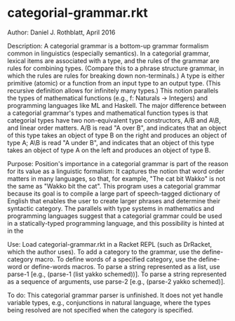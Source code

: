 # categorial-grammar.rkt
Author: Daniel J. Rothblatt, April 2016

Description: A categorial grammar is a bottom-up grammar formalism
common in linguistics (especially semantics).
In a categorial grammar, lexical items are associated with a type, and
the rules of the grammar are rules for combining types. (Compare this
to a phrase structure grammar, in which the rules are rules for
breaking down non-terminals.) A type is either primitive (atomic) or a
function from an input type to an output type. (This recursive
definition allows for infinitely many types.) This notion parallels
the types of mathematical functions (e.g., f: Naturals ->
Integers) and programming languages like ML and Haskell. The major difference
between a categorial grammar's types and mathematical function types is
that categorial types have two non-equivalent type constructors, A/B and A\B, and linear order matters.
A/B is read "A over B", and indicates that an object of
this type takes an object of type B on the right and produces an
object of type A; A\B is read "A under B", and indicates that an
object of this type takes an object of type A on the left and
produces an object of type B.

Purpose: Position's importance in a categorial grammar is part of the
reason for its value as a linguistic formalism: It captures the notion
that word order matters in many languages, so that, for example, "The
cat bit Wakko" is not the same as "Wakko bit the cat". This program
uses a categorial grammar because its goal is to compile a large
part of speech-tagged dictionary of English that enables the user to
create larger phrases and determine their syntactic category.
The parallels with type systems in mathematics and programming
languages suggest that a categorial grammar could be used in a
statically-typed programming language, and this possibility is hinted
at in the

Use: Load categorial-grammar.rkt in a Racket REPL (such as DrRacket,
which the author uses). To add a category to the grammar, use the
define-category macro. To define words of a specified category, use
the define-word or define-words macros. To parse a string represented
as a list, use parse-1 [e.g., (parse-1 (list yakko schemed))]. To
parse a string represented as a sequence of arguments, use parse-2
[e.g., (parse-2 yakko schemed)].

To do: This categorial grammar parser is unfinished. It does not yet handle
variable types, e.g., conjunctions in natural language, where the
types being resolved are not specified when the category is
specified.
